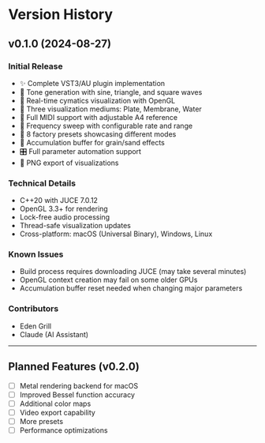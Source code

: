 # Version History

## v0.1.0 (2024-08-27)
### Initial Release
- ✨ Complete VST3/AU plugin implementation
- 🎵 Tone generation with sine, triangle, and square waves
- 🌊 Real-time cymatics visualization with OpenGL
- 🎨 Three visualization mediums: Plate, Membrane, Water
- 🎹 Full MIDI support with adjustable A4 reference
- 🔄 Frequency sweep with configurable rate and range
- 💾 8 factory presets showcasing different modes
- 🎯 Accumulation buffer for grain/sand effects
- 🎛️ Full parameter automation support
- 📸 PNG export of visualizations

### Technical Details
- C++20 with JUCE 7.0.12
- OpenGL 3.3+ for rendering
- Lock-free audio processing
- Thread-safe visualization updates
- Cross-platform: macOS (Universal Binary), Windows, Linux

### Known Issues
- Build process requires downloading JUCE (may take several minutes)
- OpenGL context creation may fail on some older GPUs
- Accumulation buffer reset needed when changing major parameters

### Contributors
- Eden Grill
- Claude (AI Assistant)

---

## Planned Features (v0.2.0)
- [ ] Metal rendering backend for macOS
- [ ] Improved Bessel function accuracy
- [ ] Additional color maps
- [ ] Video export capability
- [ ] More presets
- [ ] Performance optimizations